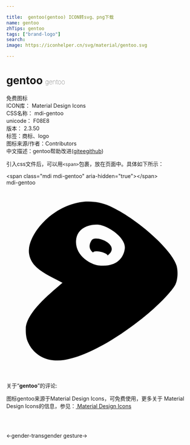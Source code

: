 ```yaml
---

title:  gentoo(gentoo) ICON转svg、png下载
name: gentoo
zhTips: gentoo
tags: ["brand-logo"]
search: 
image: https://iconhelper.cn/svg/material/gentoo.svg

---
```


# gentoo  <small style="font-size: 60%;font-weight: 100">gentoo</small>


<div class="detail-page">
<p>
<span><span class="badge-success badge">免费图标</span> </span>
<br/>
<span>
ICON库：
<span class="badge-secondary badge">Material Design Icons</span> 
</span>
<br/>
<span>
CSS名称：
<span class="badge-secondary badge">mdi-gentoo</span> 
</span>
<br/>
<span>
unicode：
<span class="badge-secondary badge">F08E8</span> 
<copy-btn content='F08E8' btn-title=""></copy-btn>
<copy-btn :content='String.fromCodePoint(parseInt("F08E8", 16))' btn-title="复制U"></copy-btn>
</span>
<br/>
<span>
版本：
<span class="badge-secondary badge">2.3.50</span> 
</span><br/><span>标签：<span class="badge-light badge"><router-link to="/tags/brand-logo.html">商标、logo</router-link></span></span>
<br/>
<span>图标来源/作者：<span class="badge-light badge">Contributors</span></span> 
<br/>
<span class="zh-detail">中文描述：<span class="badge-primary badge">gentoo</span><span class="help-link"><span>帮助改进</span>(<a href="https://gitee.com/liuwave/icon-helper/edit/master/json/material/gentoo.json" target="_blank" rel="noopener noreferrer">gitee</a><a href="https://github.com/liuwave/icon-helper/edit/master/json/material/gentoo.json" target="_blank" rel="noopener noreferrer">github</a></span>)</span><br/>
</p>
</div>
<div class="alert alert-dark">
  <i class="mdi mdi-gentoo mdi-48px"></i>
  <i class="mdi mdi-gentoo mdi-36px"></i>
  <i class="mdi mdi-gentoo mdi-24px"></i>
  <i class="mdi mdi-gentoo mdi-18px"></i>
</div>
<div>
  <p>引入css文件后，可以用<code>&lt;span&gt;</code>包裹，放在页面中。具体如下所示：    
  </p>
  <div class="alert alert-primary" style="font-size: 14px">
    &lt;span class="mdi mdi-gentoo" aria-hidden="true"&gt;&lt;/span&gt;
    <copy-btn content='<span class="mdi mdi-gentoo" aria-hidden="true"></span>'></copy-btn>
  </div>
  <div class="alert alert-secondary">
    <i class="mdi mdi-gentoo"
    style="font-size: 24px"
    aria-hidden="true"></i> mdi-gentoo
    <copy-btn content="mdi-gentoo" btn-title="复制图标名称"></copy-btn>
  </div>
</div>
<div id="svg" class="svg-wrap">
<svg xmlns="http://www.w3.org/2000/svg" viewBox="0 0 24 24"><path d="M10.28,2C9.93,2 9.57,2.03 9.23,2.1C5.61,2.76 3.06,5.89 2.85,7.96C2.74,8.97 3.29,9.73 3.59,10.06C4.4,10.97 6.03,11.66 7.07,12.23C5.56,13.5 4.87,14.14 4.19,14.86C3.17,15.93 2.45,17.1 2.45,17.95C2.45,18.22 2.4,19.09 2.76,19.77C2.89,20.03 3.27,20.89 4.41,21.53C5.14,21.94 6.17,22.09 7.19,21.95C10.33,21.5 14.54,18.83 17.55,16.35C19.46,14.77 20.86,13.23 21.26,12.5C21.59,11.87 21.63,10.78 21.44,10.09C20.9,8.14 16.53,4.15 12.96,2.55C12.14,2.18 11.2,2 10.28,2M11.34,4.91C11.59,4.91 11.81,4.94 12,5C13.15,5.3 15.08,6.68 14.91,7.94C14.68,9.6 13.23,10.27 11.56,10.03C10.58,9.9 8.63,8.8 8.78,6.89C8.89,5.4 10.3,4.9 11.34,4.91M11.32,6.65C11.05,6.65 10.84,6.71 10.74,6.87C10.27,7.59 10.5,8.09 10.92,8.42C11.07,8.04 12.71,8.45 12.75,8.79C14.17,7.72 12.36,6.66 11.32,6.65Z" /></svg>
</div>
<detail full-name='mdi-gentoo'></detail>
<div class="icon-detail__container">
<p>关于“<b>gentoo</b>”的评论:</p>
</div>
<Vssue title="关于“gentoo”的评论" />    
<div><p>图标gentoo来源于Material Design Icons，可免费使用，更多关于 Material Design Icons的信息，参见：<a target="_blank" href="https://iconhelper.cn/material.html"> Material Design Icons</a>
</p></div>

<div style="padding:2rem 0 " class="page-nav"><p class="inner"><span class="prev">←<router-link to="/icon/gender-transgender.html">gender-transgender</router-link></span> <span class="next"><router-link to="/icon/gesture.html">gesture</router-link>→</span></p></div>


